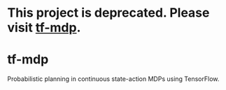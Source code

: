 # This project is deprecated. Please visit [tf-mdp](https://github.com/thiagopbueno/tf-mdp).


# tf-mdp
Probabilistic planning in continuous state-action MDPs using TensorFlow.
